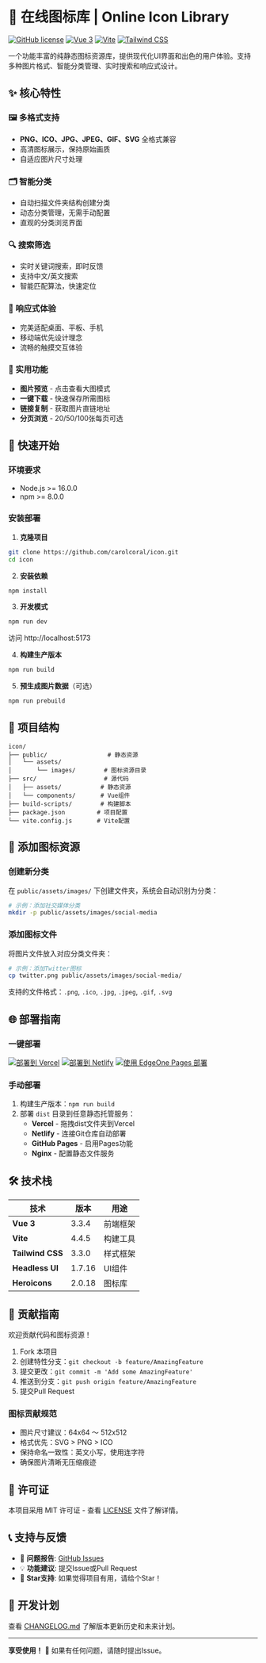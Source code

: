 # 🎨 在线图标库 | Online Icon Library

[![GitHub license](https://img.shields.io/badge/license-MIT-blue.svg)](LICENSE)
[![Vue 3](https://img.shields.io/badge/Vue-3.3.4-green.svg)](https://vuejs.org/)
[![Vite](https://img.shields.io/badge/Vite-4.4.5-purple.svg)](https://vitejs.dev/)
[![Tailwind CSS](https://img.shields.io/badge/Tailwind-3.3.0-38B2AC.svg)](https://tailwindcss.com/)

一个功能丰富的纯静态图标资源库，提供现代化UI界面和出色的用户体验。支持多种图片格式、智能分类管理、实时搜索和响应式设计。

## ✨ 核心特性

### 🖼️ 多格式支持
- **PNG、ICO、JPG、JPEG、GIF、SVG** 全格式兼容
- 高清图标展示，保持原始画质
- 自适应图片尺寸处理

### 🗂️ 智能分类
- 自动扫描文件夹结构创建分类
- 动态分类管理，无需手动配置
- 直观的分类浏览界面

### 🔍 搜索筛选
- 实时关键词搜索，即时反馈
- 支持中文/英文搜索
- 智能匹配算法，快速定位

### 📱 响应式体验
- 完美适配桌面、平板、手机
- 移动端优先设计理念
- 流畅的触摸交互体验

### 🎯 实用功能
- **图片预览** - 点击查看大图模式
- **一键下载** - 快速保存所需图标  
- **链接复制** - 获取图片直链地址
- **分页浏览** - 20/50/100张每页可选

## 🚀 快速开始

### 环境要求
- Node.js >= 16.0.0
- npm >= 8.0.0

### 安装部署

1. **克隆项目**
```bash
git clone https://github.com/carolcoral/icon.git
cd icon
```

2. **安装依赖**
```bash
npm install
```

3. **开发模式**
```bash
npm run dev
```
访问 http://localhost:5173

4. **构建生产版本**
```bash
npm run build
```

5. **预生成图片数据**（可选）
```bash
npm run prebuild
```

## 📁 项目结构

```
icon/
├── public/                 # 静态资源
│   └── assets/
│       └── images/        # 图标资源目录
├── src/                   # 源代码
│   ├── assets/           # 静态资源
│   └── components/       # Vue组件
├── build-scripts/        # 构建脚本
├── package.json         # 项目配置
└── vite.config.js       # Vite配置
```

## 🎨 添加图标资源

### 创建新分类
在 `public/assets/images/` 下创建文件夹，系统会自动识别为分类：
```bash
# 示例：添加社交媒体分类
mkdir -p public/assets/images/social-media
```

### 添加图标文件
将图片文件放入对应分类文件夹：
```bash
# 示例：添加Twitter图标
cp twitter.png public/assets/images/social-media/
```

支持的文件格式：`.png`, `.ico`, `.jpg`, `.jpeg`, `.gif`, `.svg`

## 🌐 部署指南

### 一键部署
[![部署到 Vercel](https://vercel.com/button)](https://vercel.com/new/clone?repository-url=https://github.com/carolcoral/icon)
[![部署到 Netlify](https://www.netlify.com/img/deploy/button.svg)](https://app.netlify.com/start/deploy?repository=https://github.com/carolcoral/icon)
[![使用 EdgeOne Pages 部署](https://cdnstatic.tencentcs.com/edgeone/pages/deploy.svg)](https://edgeone.ai/pages/new?repository-url=https://github.com/carolcoral/icon)

### 手动部署
1. 构建生产版本：`npm run build`
2. 部署 `dist` 目录到任意静态托管服务：
   - **Vercel** - 拖拽dist文件夹到Vercel
   - **Netlify** - 连接Git仓库自动部署
   - **GitHub Pages** - 启用Pages功能
   - **Nginx** - 配置静态文件服务

## 🛠️ 技术栈

| 技术 | 版本 | 用途 |
|------|------|------|
| **Vue 3** | 3.3.4 | 前端框架 |
| **Vite** | 4.4.5 | 构建工具 |
| **Tailwind CSS** | 3.3.0 | 样式框架 |
| **Headless UI** | 1.7.16 | UI组件 |
| **Heroicons** | 2.0.18 | 图标库 |

## 🤝 贡献指南

欢迎贡献代码和图标资源！

1. Fork 本项目
2. 创建特性分支：`git checkout -b feature/AmazingFeature`
3. 提交更改：`git commit -m 'Add some AmazingFeature'`
4. 推送到分支：`git push origin feature/AmazingFeature`
5. 提交Pull Request

### 图标贡献规范
- 图片尺寸建议：64x64 ～ 512x512
- 格式优先：SVG > PNG > ICO
- 保持命名一致性：英文小写，使用连字符
- 确保图片清晰无压缩痕迹

## 📄 许可证

本项目采用 MIT 许可证 - 查看 [LICENSE](LICENSE) 文件了解详情。

## 📞 支持与反馈

- 🐛 **问题报告**: [GitHub Issues](https://github.com/carolcoral/icon/issues)
- 💡 **功能建议**: 提交Issue或Pull Request
- 🌟 **Star支持**: 如果觉得项目有用，请给个Star！

## 🔮 开发计划

查看 [CHANGELOG.md](CHANGELOG.md) 了解版本更新历史和未来计划。

---

**享受使用！** 🎉 如果有任何问题，请随时提出Issue。